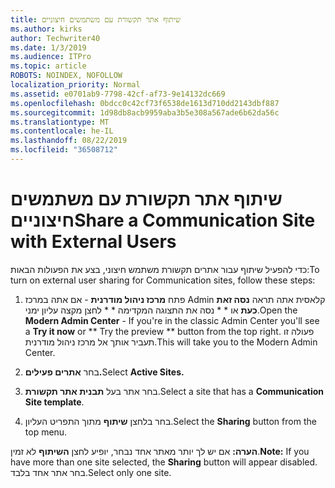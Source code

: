 ```yaml
---
title: שיתוף אתר תקשורת עם משתמשים חיצוניים
ms.author: kirks
author: Techwriter40
ms.date: 1/3/2019
ms.audience: ITPro
ms.topic: article
ROBOTS: NOINDEX, NOFOLLOW
localization_priority: Normal
ms.assetid: e0701ab9-7798-42cf-af73-9e14132dc669
ms.openlocfilehash: 0bdcc0c42cf73f6538de1613d710dd2143dbf887
ms.sourcegitcommit: 1d98db8acb9959aba3b5e308a567ade6b62da56c
ms.translationtype: MT
ms.contentlocale: he-IL
ms.lasthandoff: 08/22/2019
ms.locfileid: "36508712"
---
```

# <a name="share-a-communication-site-with-external-users"></a><span data-ttu-id="01f0a-102">שיתוף אתר תקשורת עם משתמשים חיצוניים</span><span class="sxs-lookup"><span data-stu-id="01f0a-102">Share a Communication Site with External Users</span></span>

<span data-ttu-id="01f0a-103">כדי להפעיל שיתוף עבור אתרים תקשורת משתמש חיצוני, בצע את הפעולות הבאות:</span><span class="sxs-lookup"><span data-stu-id="01f0a-103">To turn on external user sharing for Communication sites, follow these steps:</span></span> 
  
1. <span data-ttu-id="01f0a-104">פתח **מרכז ניהול מודרנית** - אם אתה במרכז Admin קלאסית אתה תראה **נסה זאת כעת** או \* \* נסה את התצוגה המקדימה \* \* לחצן מקצה עליון ימני.</span><span class="sxs-lookup"><span data-stu-id="01f0a-104">Open the **Modern Admin Center** - If you're in the classic Admin Center you'll see a **Try it now** or \*\* Try the preview \*\* button from the top right.</span></span> <span data-ttu-id="01f0a-105">פעולה זו תעביר אותך אל מרכז ניהול מודרנית.</span><span class="sxs-lookup"><span data-stu-id="01f0a-105">This will take you to the Modern Admin Center.</span></span> 
  
2. <span data-ttu-id="01f0a-106">בחר **אתרים פעילים.**</span><span class="sxs-lookup"><span data-stu-id="01f0a-106">Select **Active Sites.**</span></span>
  
3. <span data-ttu-id="01f0a-107">בחר אתר בעל **תבנית אתר תקשורת**.</span><span class="sxs-lookup"><span data-stu-id="01f0a-107">Select a site that has a **Communication Site template**.</span></span> 
  
4. <span data-ttu-id="01f0a-108">בחר בלחצן **שיתוף** מתוך התפריט העליון.</span><span class="sxs-lookup"><span data-stu-id="01f0a-108">Select the **Sharing** button from the top menu.</span></span> 
  
 <span data-ttu-id="01f0a-109">**הערה:** אם יש לך יותר מאתר אחד נבחר, יופיע לחצן **השיתוף** לא זמין.</span><span class="sxs-lookup"><span data-stu-id="01f0a-109">**Note:** If you have more than one site selected, the **Sharing** button will appear disabled.</span></span> <span data-ttu-id="01f0a-110">בחר אתר אחד בלבד.</span><span class="sxs-lookup"><span data-stu-id="01f0a-110">Select only one site.</span></span> 
  

